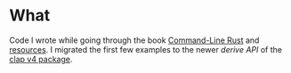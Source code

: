 # What
Code I wrote while going through the book [Command-Line Rust](https://learning.oreilly.com/library/view/command-line-rust/9781098109424/) and [resources](https://github.com/kyclark/command-line-rust). I migrated the first few examples to the newer _derive API_ of the [clap v4 package](https://github.com/clap-rs/clap).

